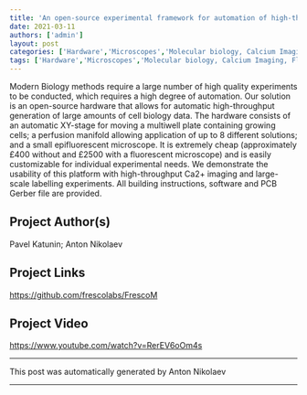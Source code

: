 ```yaml
---
title: 'An open-source experimental framework for automation of high-throughput cell biology experiments'
date: 2021-03-11
authors: ['admin']
layout: post
categories: ['Hardware','Microscopes','Molecular biology, Calcium Imaging, Fluorescence, Other']
tags: ['Hardware','Microscopes','Molecular biology, Calcium Imaging, Fluorescence, Other']
---
```

Modern Biology methods require a large number of high quality experiments to be conducted, which requires a high degree of automation. Our solution is an open-source hardware that allows for automatic high-throughput generation of large amounts of cell biology data. The hardware consists of an automatic XY-stage for moving a multiwell plate containing growing cells; a perfusion manifold allowing application of up to 8 different solutions; and a small epifluorescent microscope. It is extremely cheap (approximately £400 without and £2500 with a fluorescent microscope) and is easily customizable for individual experimental needs. We demonstrate the usability of this platform with high-throughput Ca2+ imaging and large-scale labelling experiments. All building instructions, software and PCB Gerber file are provided.
## Project Author(s)
Pavel Katunin; Anton Nikolaev
## Project Links
https://github.com/frescolabs/FrescoM
## Project Video
https://www.youtube.com/watch?v=RerEV6oOm4s
***
This post was automatically generated by
Anton Nikolaev
***
